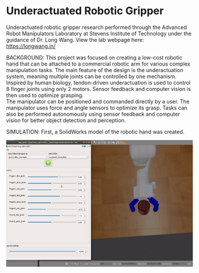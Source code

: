 # Underactuated Robotic Gripper
Underactuated robotic gripper research performed through the Advanced Robot Manipulators Laboratory at Stevens Institute of Technology under the guidance of Dr. Long Wang. View the lab webpage here: https://longwang.in/

BACKGROUND: This project was focused on creating a low-cost robotic hand that can be attached to a commercial robotic arm for various complex manipulation tasks. The main feature of the design is the underactuation system, meaning multiple joints can be controlled by one mechanism. Inspired by human biology, tendon-driven underactuation is used to control 8 finger joints using only 2 motors. Sensor feedback and computer vision is then used to optimize grasping.  
The manipulator can be positioned and commanded directly by a user. The manipulator uses force and angle sensors to optimize its grasp. Tasks can also be performed autonomously using sensor feedback and computer vision for better object detection and perception.  

SIMULATION: First, a SolidWorks model of the robotic hand was created. 
  
![alt text](https://github.com/cmcalder55/underactuated_robotics/blob/main/screenshots/overhead.png?raw=true)
